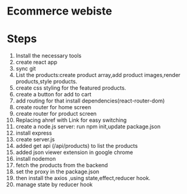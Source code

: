 # Ecommerce webiste

# Steps

1. Install the necessary tools
2. create react app
3. sync git
4. List the products:create product array,add product images,render products,style products.
5. create css styling for the featured products.
6. create a button for add to cart
7. add routing for that install dependencies(react-router-dom)
8. create router for home screen
9. create router for product screen
10. Replacing ahref with Link for easy switching
11. create a node.js server:
    run npm init,update package.json
12. install express
13. create server.js
14. added get api (/api/products) to list the products
15. added json viewer extension in google chrome
16. install nodemon
17. fetch the products from the backend
18. set the proxy in the package.json
19. then install the axios ,using state,effect,reducer hook.
20. manage state by reducer hook
